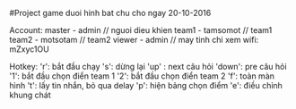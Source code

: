 #Project game duoi hinh bat chu cho ngay 20-10-2016

Account:
master - admin 			// nguoi dieu khien
team1 - tamsomot		// team1
team2 - motsotam		// team2
viewer - admin			// may tinh chi xem
wifi: mZxyc1OU


Hotkey:
'r':	bắt đầu chạy
's':	dừng lại
'up' :	next câu hỏi
'down':	pre câu hỏi
'1':	bắt đầu chọn điển team 1
'2':	bắt đầu chọn điển team 2
'f':	toàn màn hình
't':	lấy tin nhắn, bỏ qua delay
'p':	hiện bảng chọn điểm
'e':	điều chỉnh khung chát
